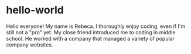 # hello-world 
Hello everyone!
My name is Rebeca. I thoroughly enjoy coding, even if I'm still not a "pro" yet. My close friend introduced me to coding in middle school. He worked with a company that managed a variety of popular company websites. 

